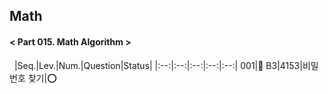 ## Math
#### < Part 015. Math Algorithm >
&nbsp;
|Seq.|Lev.|Num.|Question|Status|
|:--:|:--:|:--:|:--:|:--:|
001|🍭 B3|4153|비밀번호 찾기|:o: